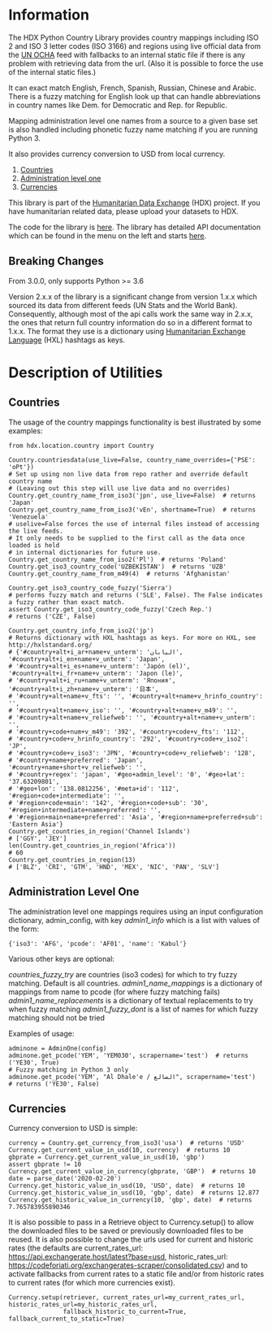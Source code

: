 # Information

The HDX Python Country Library provides country mappings including ISO 2 and ISO 3 letter codes (ISO 3166) and regions 
using live official data from the [UN OCHA](https://vocabulary.unocha.org/) feed with fallbacks to an internal static 
file if there is any problem with retrieving data from the url. (Also it is possible to force the use of the internal 
static files.)

It can exact match English, French, Spanish, Russian, Chinese and Arabic. There is a fuzzy matching for English look up 
that can handle abbreviations in country names like Dem. for Democratic and Rep. for Republic.

Mapping administration level one names from a source to a given base set is also handled including phonetic fuzzy name 
matching if you are running Python 3.  

It also provides currency conversion to USD from local currency.

1. [Countries](#countries)
1. [Administration level one](#administration-level-one)
1. [Currencies](#currencies)

This library is part of the [Humanitarian Data Exchange](https://data.humdata.org/) (HDX) project. If you have 
humanitarian related data, please upload your datasets to HDX.

The code for the library is [here](https://github.com/OCHA-DAP/hdx-python-country).
The library has detailed API documentation which can be found in the menu on the left and starts 
[here](https://hdx-python-country.readthedocs.io/en/latest/api-documentation/downloading-files/). 

## Breaking Changes

From 3.0.0, only supports Python >= 3.6

Version 2.x.x of the library is a significant change from version 1.x.x which sourced its data from different feeds 
(UN Stats and the World Bank). Consequently, although most of the api calls work the same way in 2.x.x, the ones that 
return full country information do so in a different format to 1.x.x. The format they use is a dictionary using
[Humanitarian Exchange Language](https://hxlstandard.org/) (HXL) hashtags as keys.

# Description of Utilities

## Countries

The usage of the country mappings functionality is best illustrated by some examples:

    from hdx.location.country import Country
    
    Country.countriesdata(use_live=False, country_name_overrides={'PSE': 'oPt'})
    # Set up using non live data from repo rather and override default country name
    # (Leaving out this step will use live data and no overrides)
    Country.get_country_name_from_iso3('jpn', use_live=False)  # returns 'Japan'
    Country.get_country_name_from_iso3('vEn', shortname=True)  # returns 'Venezuela'
    # uselive=False forces the use of internal files instead of accessing the live feeds.
    # It only needs to be supplied to the first call as the data once loaded is held
    # in internal dictionaries for future use.
    Country.get_country_name_from_iso2('Pl')  # returns 'Poland'
    Country.get_iso3_country_code('UZBEKISTAN')  # returns 'UZB'
    Country.get_country_name_from_m49(4)  # returns 'Afghanistan'
    
    Country.get_iso3_country_code_fuzzy('Sierra')
    # performs fuzzy match and returns ('SLE', False). The False indicates a fuzzy rather than exact match.
    assert Country.get_iso3_country_code_fuzzy('Czech Rep.')
    # returns ('CZE', False)
    
    Country.get_country_info_from_iso2('jp')
    # Returns dictionary with HXL hashtags as keys. For more on HXL, see http://hxlstandard.org/
    # {'#country+alt+i_ar+name+v_unterm': 'اليابان', '#country+alt+i_en+name+v_unterm': 'Japan',
    # '#country+alt+i_es+name+v_unterm': 'Japón (el)', '#country+alt+i_fr+name+v_unterm': 'Japon (le)',
    # '#country+alt+i_ru+name+v_unterm': 'Япония', '#country+alt+i_zh+name+v_unterm': '日本',
    # '#country+alt+name+v_fts': '', '#country+alt+name+v_hrinfo_country': '',
    # '#country+alt+name+v_iso': '', '#country+alt+name+v_m49': '',
    # '#country+alt+name+v_reliefweb': '', '#country+alt+name+v_unterm': '',
    # '#country+code+num+v_m49': '392', '#country+code+v_fts': '112',
    # '#country+code+v_hrinfo_country': '292', '#country+code+v_iso2': 'JP',
    # '#country+code+v_iso3': 'JPN', '#country+code+v_reliefweb': '128',
    # '#country+name+preferred': 'Japan', '#country+name+short+v_reliefweb': '',
    # '#country+regex': 'japan', '#geo+admin_level': '0', '#geo+lat': '37.63209801',
    # '#geo+lon': '138.0812256', '#meta+id': '112', '#region+code+intermediate': '',
    # '#region+code+main': '142', '#region+code+sub': '30', '#region+intermediate+name+preferred': '',
    # '#region+main+name+preferred': 'Asia', '#region+name+preferred+sub': 'Eastern Asia'}
    Country.get_countries_in_region('Channel Islands')
    # ['GGY', 'JEY']
    len(Country.get_countries_in_region('Africa'))
    # 60
    Country.get_countries_in_region(13)
    # ['BLZ', 'CRI', 'GTM', 'HND', 'MEX', 'NIC', 'PAN', 'SLV']

## Administration Level One

The administration level one mappings requires using an input configuration dictionary, admin_config, with key 
*admin1_info* which is a list with values of the form:

    {'iso3': 'AFG', 'pcode': 'AF01', 'name': 'Kabul'}

Various other keys are optional:

*countries_fuzzy_try* are countries (iso3 codes) for which to try fuzzy matching. Default is all countries.
*admin1_name_mappings* is a dictionary of mappings from name to pcode (for where fuzzy matching fails)
*admin1_name_replacements* is a dictionary of textual replacements to try when fuzzy matching
*admin1_fuzzy_dont* is a list of names for which fuzzy matching should not be tried

Examples of usage:

    adminone = AdminOne(config)
    adminone.get_pcode('YEM', 'YEM030', scrapername='test')  # returns ('YE30', True)
    # Fuzzy matching in Python 3 only
    adminone.get_pcode('YEM', "Al Dhale'e / الضالع", scrapername='test')  # returns ('YE30', False)

## Currencies

Currency conversion to USD is simple:

    currency = Country.get_currency_from_iso3('usa')  # returns 'USD'
    Currency.get_current_value_in_usd(10, currency)  # returns 10
    gbprate = Currency.get_current_value_in_usd(10, 'gbp')
    assert gbprate != 10
    Currency.get_current_value_in_currency(gbprate, 'GBP')  # returns 10
    date = parse_date('2020-02-20')
    Currency.get_historic_value_in_usd(10, 'USD', date)  # returns 10
    Currency.get_historic_value_in_usd(10, 'gbp', date)  # returns 12.877
    Currency.get_historic_value_in_currency(10, 'gbp', date)  # returns 7.765783955890346
    
It is also possible to pass in a Retrieve object to Currency.setup() to allow the downloaded files to be saved or 
previously downloaded files to be reused. It is also possible to change the urls used for current and historic rates
(the defaults are current_rates_url: https://api.exchangerate.host/latest?base=usd, 
historic_rates_url: https://codeforiati.org/exchangerates-scraper/consolidated.csv) and to activate fallbacks from 
current rates to a static file and/or from historic rates to current rates (for which more currencies exist).

    Currency.setup(retriever, current_rates_url=my_current_rates_url, historic_rates_url=my_historic_rates_url,
                   fallback_historic_to_current=True, fallback_current_to_static=True)
